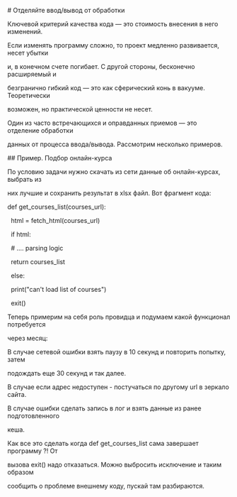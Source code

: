 \# Отделяйте ввод/вывод от обработки





Ключевой критерий качества кода — это стоимость внесения в него изменений. 

Если изменять программу сложно, то проект медленно развивается, несет убытки 

и, в конечном счете погибает. С другой стороны, бесконечно расширяемый и 

безгранично гибкий код — это как сферический конь в вакууме. Теоретически 

возможен, но практической ценности не несет.



Один из часто встречающихся и оправданных приемов — это отделение обработки 

данных от процесса ввода/вывода. Рассмотрим несколько примеров.



\## Пример. Подбор онлайн-курса





По условию задачи нужно скачать из сети данные об онлайн-курсах, выбрать из 

них лучшие и сохранить результат в xlsx файл. Вот фрагмент кода:



def get\_courses\_list(courses\_url):

&nbsp;   html = fetch\_html(courses\_url)

&nbsp;   if html:

&nbsp;       # .... parsing logic

&nbsp;       return courses\_list

&nbsp;   else:

&nbsp;       print("can't load list of courses")

&nbsp;       exit()

Теперь примерим на себя роль провидца и подумаем какой функционал потребуется 

через месяц:



В случае сетевой ошибки взять паузу в 10 секунд и повторить попытку, затем 

подождать еще 30 секунд и так далее.

В случае если адрес недоступен - постучаться по другому url в зеркало сайта.

В случае ошибки сделать запись в лог и взять данные из ранее подготовленного 

кеша.

Как все это сделать когда def get\_courses\_list сама завершает программу ?! От 

вызова exit() надо отказаться. Можно выбросить исключение и таким образом 

сообщить о проблеме внешнему коду, пускай там разбираются.



